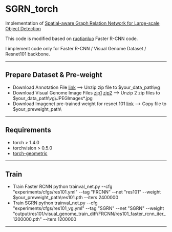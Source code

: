 # SGRN_torch
Implementation of [Spatial-aware Graph Relation Network for Large-scale Object Detection](http://openaccess.thecvf.com/content_CVPR_2019/papers/Xu_Spatial-Aware_Graph_Relation_Network_for_Large-Scale_Object_Detection_CVPR_2019_paper.pdf)

This code is modified based on [ruotianluo](https://github.com/ruotianluo/pytorch-faster-rcnn) Faster R-CNN code.

I implement code only for Faster R-CNN / Visual Genome Dataset / Resnet101 backbone.

------------------------------------------------------------------------

## Prepare Dataset & Pre-weight
- Download Annotation File [link](https://drive.google.com/open?id=1l1MDX5xrXYzLq8zsjn-NSW-JmSCvWUy1)
-->  Unzip zip file to $your_data_path\vg
- Download Visual Genome Image Files [zip1](https://cs.stanford.edu/people/rak248/VG_100K_2/images.zip) [zip2](https://cs.stanford.edu/people/rak248/VG_100K_2/images2.zip)
-->  Unzip 2 zip files to $your_data_path\vg\JPEGImages\*.jpg
- Download Imagenet pre-trained weight for resnet 101 [link](https://drive.google.com/file/d/1HXXVHADWy3mjegvtTtzpmdj1IdvnPL16/view?usp=sharing)
-->  Copy file to $your_preweight_path\

------------------------------------------------------------------------

## Requirements
 - torch > 1.4.0
 - torchvision > 0.5.0
 - [torch-geometric](https://github.com/rusty1s/pytorch_geometric)

------------------------------------------------------------------------

## Train
 - Train Faster RCNN
 python trainval_net.py --cfg "experiments/cfgs/res101.yml" --tag "FRCNN" --net "res101" --weight $your_preweight_path\res101.pth --iters 2400000
 - Train SGRN
 python trainval_net.py --cfg "experiments/cfgs/res101_vg.yml" --tag "SGRN" --net "SGRN" --weight "output/res101/visual_genome_train_diff/FRCNN/res101_faster_rcnn_iter_1200000.pth" --iters 1200000


------------------------------------------------------------------------
